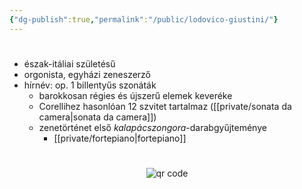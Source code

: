 ```yaml
---
{"dg-publish":true,"permalink":"/public/lodovico-giustini/"}
---
```


#

- észak-itáliai születésű
- orgonista, egyházi zeneszerző
- hírnév: op. 1 billentyűs szonáták
	- barokkosan régies és újszerű elemek keveréke
	- Corellihez hasonlóan 12 szvitet tartalmaz ([[private/sonata da camera\|sonata da camera]])
	- zenetörténet első *kalapácszongora*-darabgyűjteménye
		- [[private/fortepiano\|fortepiano]]





#
<p style="text-align: center;"><img src="https://chart.googleapis.com/chart?cht=qr&chl=https://notes.andrasdenes.com/lodovico-giustini&chs=180x180&choe=UTF-8&chld=L|2" alt="qr code"></p>


